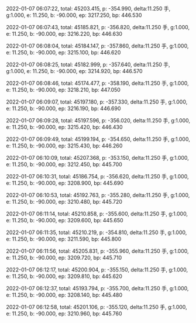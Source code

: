 2022-01-07 06:07:22, total: 45203.415, p: -354.990, delta:11.250 手, g:1.000, e: 11.250, b: -90.000, ep: 3217.250, bp: 446.530

2022-01-07 06:07:43, total: 45185.821, p: -356.820, delta:11.250 手, g:1.000, e: 11.250, b: -90.000, ep: 3216.220, bp: 446.630

2022-01-07 06:08:04, total: 45184.147, p: -357.860, delta:11.250 手, g:1.000, e: 11.250, b: -90.000, ep: 3215.100, bp: 446.620

2022-01-07 06:08:25, total: 45182.999, p: -357.640, delta:11.250 手, g:1.000, e: 11.250, b: -90.000, ep: 3214.920, bp: 446.570

2022-01-07 06:08:46, total: 45174.477, p: -358.190, delta:11.250 手, g:1.000, e: 11.250, b: -90.000, ep: 3218.210, bp: 447.050

2022-01-07 06:09:07, total: 45197.180, p: -357.330, delta:11.250 手, g:1.000, e: 11.250, b: -90.000, ep: 3216.190, bp: 446.690

2022-01-07 06:09:28, total: 45197.596, p: -356.020, delta:11.250 手, g:1.000, e: 11.250, b: -90.000, ep: 3215.420, bp: 446.430

2022-01-07 06:09:49, total: 45199.194, p: -354.650, delta:11.250 手, g:1.000, e: 11.250, b: -90.000, ep: 3215.430, bp: 446.260

2022-01-07 06:10:09, total: 45207.368, p: -353.150, delta:11.250 手, g:1.000, e: 11.250, b: -90.000, ep: 3212.450, bp: 445.700

2022-01-07 06:10:31, total: 45186.754, p: -356.620, delta:11.250 手, g:1.000, e: 11.250, b: -90.000, ep: 3208.900, bp: 445.690

2022-01-07 06:10:53, total: 45192.763, p: -355.280, delta:11.250 手, g:1.000, e: 11.250, b: -90.000, ep: 3210.480, bp: 445.720

2022-01-07 06:11:14, total: 45210.858, p: -355.600, delta:11.250 手, g:1.000, e: 11.250, b: -90.000, ep: 3209.600, bp: 445.650

2022-01-07 06:11:35, total: 45210.219, p: -354.810, delta:11.250 手, g:1.000, e: 11.250, b: -90.000, ep: 3211.590, bp: 445.800

2022-01-07 06:11:56, total: 45205.831, p: -355.960, delta:11.250 手, g:1.000, e: 11.250, b: -90.000, ep: 3209.720, bp: 445.710

2022-01-07 06:12:17, total: 45200.904, p: -355.150, delta:11.250 手, g:1.000, e: 11.250, b: -90.000, ep: 3209.810, bp: 445.620

2022-01-07 06:12:37, total: 45193.794, p: -355.700, delta:11.250 手, g:1.000, e: 11.250, b: -90.000, ep: 3208.140, bp: 445.480

2022-01-07 06:12:58, total: 45201.106, p: -355.120, delta:11.250 手, g:1.000, e: 11.250, b: -90.000, ep: 3210.960, bp: 445.760